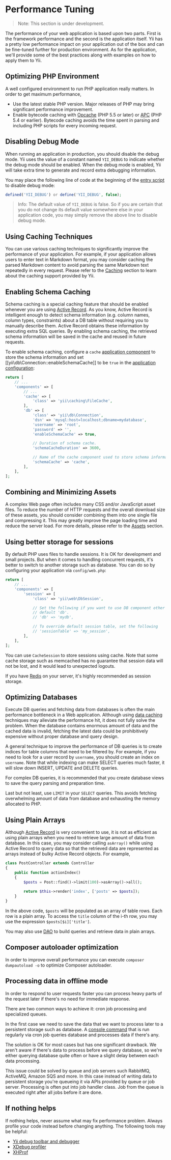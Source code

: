 Performance Tuning
==================

> Note: This section is under development.

The performance of your web application is based upon two parts. First is the framework performance
and the second is the application itself. Yii has a pretty low performance impact
on your application out of the box and can be fine-tuned further for production
environment. As for the application, we'll provide some of the best practices
along with examples on how to apply them to Yii.


## Optimizing PHP Environment <span id="optimizing-php"></span>

A well configured environment to run PHP application really matters. In order to get maximum performance,

- Use the latest stable PHP version. Major releases of PHP may bring significant performance improvement.
- Enable bytecode caching with [Opcache](http://php.net/opcache) (PHP 5.5 or later) or [APC](http://ru2.php.net/apc) 
  (PHP 5.4 or earlier). Bytecode caching avoids the time spent in parsing and including PHP scripts for every
  incoming request.


## Disabling Debug Mode <span id="disable-debug"></span>

When running an application in production, you should disable the debug mode. Yii uses the value of a constant
named `YII_DEBUG` to indicate whether the debug mode should be enabled. When the debug mode is enabled, Yii
will take extra time to generate and record extra debugging information.

You may place the following line of code at the beginning of the [entry script](structure-entry-scripts.md) to
disable debug mode:

```php
defined('YII_DEBUG') or define('YII_DEBUG', false);
```

> Info: The default value of `YII_DEBUG` is false. So if you are certain that you do not change its default
  value somewhere else in your application code, you may simply remove the above line to disable debug mode. 
  

## Using Caching Techniques <span id="using-caching"></span>

You can use various caching techniques to significantly improve the performance of your application. For example,
if your application allows users to enter text in Markdown format, you may consider caching the parsed Markdown
content to avoid parsing the same Markdown text repeatedly in every request. Please refer to 
the [Caching](caching-overview.md) section to learn about the caching support provided by Yii.


## Enabling Schema Caching <span id="enable-schema-caching"></span>

Schema caching is a special caching feature that should be enabled whenever you are using [Active Record](db-active-record.md).
As you know, Active Record is intelligent enough to detect schema information (e.g. column names, column types, constraints)
about a DB table without requiring you to manually describe them. Active Record obtains these information by executing 
extra SQL queries. By enabling schema caching, the retrieved schema information will be saved in the cache and reused
in future requests.

To enable schema caching, configure a `cache` [application component](structure-application-components.md) to store
the schema information and set [[yii\db\Connection::enableSchemaCache]] to be `true` in the [application configuration](concept-configurations.md):

```php
return [
    // ...
    'components' => [
        // ...
        'cache' => [
            'class' => 'yii\caching\FileCache',
        ],
        'db' => [
            'class' => 'yii\db\Connection',
            'dsn' => 'mysql:host=localhost;dbname=mydatabase',
            'username' => 'root',
            'password' => '',
            'enableSchemaCache' => true,

            // Duration of schema cache.
            'schemaCacheDuration' => 3600,

            // Name of the cache component used to store schema information
            'schemaCache' => 'cache',
        ],
    ],
];
```


## Combining and Minimizing Assets <span id="optimizing-assets"></span>

A complex Web page often includes many CSS and/or JavaScript asset files. To reduce the number of HTTP requests 
and the overall download size of these assets, you should consider combining them into one single file and
compressing it. This may greatly improve the page loading time and reduce the server load. For more details,
please refer to the [Assets](structure-assets.md) section.


## Using better storage for sessions

By default PHP uses files to handle sessions. It is OK for development and
small projects. But when it comes to handling concurrent requests, it's better to
switch to another storage such as database. You can do so by configuring your
application via `config/web.php`:

```php
return [
    // ...
    'components' => [
        'session' => [
            'class' => 'yii\web\DbSession',

            // Set the following if you want to use DB component other than
            // default 'db'.
            // 'db' => 'mydb',

            // To override default session table, set the following
            // 'sessionTable' => 'my_session',
        ],
    ],
];
```

You can use `CacheSession` to store sessions using cache. Note that some
cache storage such as memcached has no guarantee that session data will not
be lost, and it would lead to unexpected logouts.

If you have [Redis](http://redis.io/) on your server, it's highly recommended as session storage.


## Optimizing Databases <span id="optimizing-databases"></span>

Execute DB queries and fetching data from databases is often the main performance bottleneck in
a Web application. Although using [data caching](caching-data.md) techniques may alleviate the performance hit,
it does not fully solve the problem. When the database contains enormous amount of data and the cached data is invalid, 
fetching the latest data could be prohibitively expensive without proper database and query design.

A general technique to improve the performance of DB queries is to create indices for table columns that
need to be filtered by. For example, if you need to look for a user record by `username`, you should create an index
on `username`. Note that while indexing can make SELECT queries much faster, it will slow down INSERT, UPDATE and DELETE queries.

For complex DB queries, it is recommended that you create database views to save the query parsing and preparation time.

Last but not least, use `LIMIT` in your `SELECT` queries. This avoids fetching overwhelming amount of data from database
and exhausting the memory allocated to PHP.


## Using Plain Arrays <span id="using-arrays"></span>

Although [Active Record](db-active-record.md) is very convenient to use, it is not as efficient as using plain arrays
when you need to retrieve large amount of data from database. In this case, you may consider calling `asArray()`
while using Active Record to query data so that the retrieved data are represented as arrays instead of bulky Active
Record objects. For example,

```php
class PostController extends Controller
{
    public function actionIndex()
    {
        $posts = Post::find()->limit(100)->asArray()->all();
        
        return $this->render('index', ['posts' => $posts]);
    }
}
```

In the above code, `$posts` will be populated as an array of table rows. Each row is a plain array. To access
the `title` column of the i-th row, you may use the expression `$posts[$i]['title']`.

You may also use [DAO](db-dao.md) to build queries and retrieve data in plain arrays. 


## Composer autoloader optimization

In order to improve overall performance you can execute `composer dumpautoload -o` to optimize Composer autoloader.

## Processing data in offline mode

In order to respond to user requests faster you can process heavy parts of the
request later if there's no need for immediate response.

There are two common ways to achieve it: cron job processing and specialized queues.

In the first case we need to save the data that we want to process later to a persistent storage
such as database. A [console command](tutorial-console.md) that is run regularly via cron job queries
database and processes data if there's any.

The solution is OK for most cases but has one significant drawback. We aren't aware if there's data to
process before we query database, so we're either querying database quite often or have a slight delay
between each data processing.

This issue could be solved by queue and job servers such RabbitMQ, ActiveMQ, Amazon SQS and more.
In this case instead of writing data to persistent storage you're queueing it via APIs provided
by queue or job server. Processing is often put into job handler class. Job from the queue is executed
right after all jobs before it are done.

## If nothing helps

If nothing helps, never assume what may fix performance problem. Always profile your code instead before changing
anything. The following tools may be helpful:

- [Yii debug toolbar and debugger](https://github.com/yiisoft/yii2-debug/blob/master/docs/guide/README.md)
- [XDebug profiler](http://xdebug.org/docs/profiler)
- [XHProf](http://www.php.net/manual/en/book.xhprof.php)
